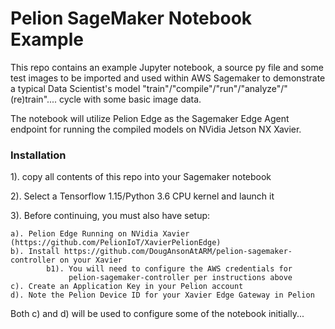 # Pelion SageMaker Notebook Example

This repo contains an example Jupyter notebook, a source py file and some test images to be imported and used within AWS Sagemaker to demonstrate a typical Data Scientist's model "train"/"compile"/"run"/"analyze"/"(re)train".... cycle with some basic image data. 

The notebook  will utilize Pelion Edge as the Sagemaker Edge Agent endpoint for running the compiled models on NVidia Jetson NX Xavier. 

### Installation

1). copy all contents of this repo into your Sagemaker notebook

2). Select a Tensorflow 1.15/Python 3.6 CPU kernel and launch it

3). Before continuing, you must also have setup:

	a). Pelion Edge Running on NVidia Xavier (https://github.com/PelionIoT/XavierPelionEdge)
	b). Install https://github.com/DougAnsonAtARM/pelion-sagemaker-controller on your Xavier
			b1). You will need to configure the AWS credentials for 
			     pelion-sagemaker-controller per instructions above
	c). Create an Application Key in your Pelion account 
	d). Note the Pelion Device ID for your Xavier Edge Gateway in Pelion

Both c) and d) will be used to configure some of the notebook initially... 
